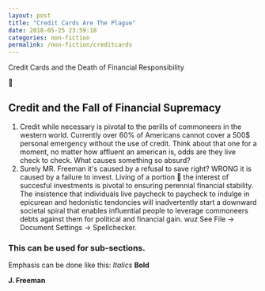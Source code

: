 ```yaml
---
layout: post
title: "Credit Cards Are The Plague"
date: 2018-05-25 23:59:18
categories: non-fiction
permalink: /non-fiction/creditcards
---
```


Credit Cards and the Death of Financial Responsibility


## Credit and the Fall of Financial Supremacy
1. Credit while necessary is pivotal to the perills of commoneers in the western world. Currently over 60% of Americans cannot cover a 500$ personal emergency without the use of credit. Think about that one for a moment, no matter how affluent an american is, odds are they live check to check. What causes something so absurd?
2. Surely MR. Freeman it's caused by a refusal to save right? WRONG it is caused by a failure to invest. Living of a portion  the interest of succesful investments is pivotal to ensuring perennial financial stability. The insistence that individuals live paycheck to paycheck to indulge in epicurean and hedonistic tendoncies will inadvertently start a downward societal spiral that enables influential people to leverage commoneers debts against them for political and financial gain.
wuz
See File -> Document Settings -> Spellchecker. 

### This can be used for sub-sections.

Emphasis can be done like this: *Italics* **Bold**

**J. Freeman**


